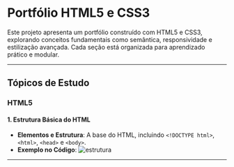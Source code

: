 # Portfólio HTML5 e CSS3

Este projeto apresenta um portfólio construído com HTML5 e CSS3, explorando conceitos fundamentais como semântica, responsividade e estilização avançada. Cada seção está organizada para aprendizado prático e modular.

---

## Tópicos de Estudo

### HTML5

#### 1. Estrutura Básica do HTML
- **Elementos e Estrutura**: A base do HTML, incluindo `<!DOCTYPE html>`, `<html>`, `<head>` e `<body>`.
- **Exemplo no Código**:
![estrutura](https://github.com/user-attachments/assets/9f72f025-c7dd-486e-85b9-96da25d71f2a)
---
